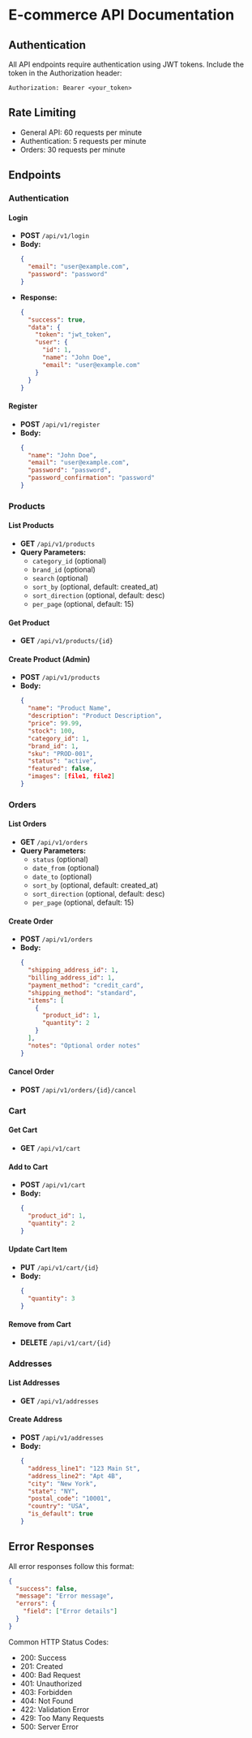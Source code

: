 # E-commerce API Documentation

## Authentication

All API endpoints require authentication using JWT tokens. Include the token in the Authorization header:

```
Authorization: Bearer <your_token>
```

## Rate Limiting

- General API: 60 requests per minute
- Authentication: 5 requests per minute
- Orders: 30 requests per minute

## Endpoints

### Authentication

#### Login
- **POST** `/api/v1/login`
- **Body:**
  ```json
  {
    "email": "user@example.com",
    "password": "password"
  }
  ```
- **Response:**
  ```json
  {
    "success": true,
    "data": {
      "token": "jwt_token",
      "user": {
        "id": 1,
        "name": "John Doe",
        "email": "user@example.com"
      }
    }
  }
  ```

#### Register
- **POST** `/api/v1/register`
- **Body:**
  ```json
  {
    "name": "John Doe",
    "email": "user@example.com",
    "password": "password",
    "password_confirmation": "password"
  }
  ```

### Products

#### List Products
- **GET** `/api/v1/products`
- **Query Parameters:**
  - `category_id` (optional)
  - `brand_id` (optional)
  - `search` (optional)
  - `sort_by` (optional, default: created_at)
  - `sort_direction` (optional, default: desc)
  - `per_page` (optional, default: 15)

#### Get Product
- **GET** `/api/v1/products/{id}`

#### Create Product (Admin)
- **POST** `/api/v1/products`
- **Body:**
  ```json
  {
    "name": "Product Name",
    "description": "Product Description",
    "price": 99.99,
    "stock": 100,
    "category_id": 1,
    "brand_id": 1,
    "sku": "PROD-001",
    "status": "active",
    "featured": false,
    "images": [file1, file2]
  }
  ```

### Orders

#### List Orders
- **GET** `/api/v1/orders`
- **Query Parameters:**
  - `status` (optional)
  - `date_from` (optional)
  - `date_to` (optional)
  - `sort_by` (optional, default: created_at)
  - `sort_direction` (optional, default: desc)
  - `per_page` (optional, default: 15)

#### Create Order
- **POST** `/api/v1/orders`
- **Body:**
  ```json
  {
    "shipping_address_id": 1,
    "billing_address_id": 1,
    "payment_method": "credit_card",
    "shipping_method": "standard",
    "items": [
      {
        "product_id": 1,
        "quantity": 2
      }
    ],
    "notes": "Optional order notes"
  }
  ```

#### Cancel Order
- **POST** `/api/v1/orders/{id}/cancel`

### Cart

#### Get Cart
- **GET** `/api/v1/cart`

#### Add to Cart
- **POST** `/api/v1/cart`
- **Body:**
  ```json
  {
    "product_id": 1,
    "quantity": 2
  }
  ```

#### Update Cart Item
- **PUT** `/api/v1/cart/{id}`
- **Body:**
  ```json
  {
    "quantity": 3
  }
  ```

#### Remove from Cart
- **DELETE** `/api/v1/cart/{id}`

### Addresses

#### List Addresses
- **GET** `/api/v1/addresses`

#### Create Address
- **POST** `/api/v1/addresses`
- **Body:**
  ```json
  {
    "address_line1": "123 Main St",
    "address_line2": "Apt 4B",
    "city": "New York",
    "state": "NY",
    "postal_code": "10001",
    "country": "USA",
    "is_default": true
  }
  ```

## Error Responses

All error responses follow this format:

```json
{
  "success": false,
  "message": "Error message",
  "errors": {
    "field": ["Error details"]
  }
}
```

Common HTTP Status Codes:
- 200: Success
- 201: Created
- 400: Bad Request
- 401: Unauthorized
- 403: Forbidden
- 404: Not Found
- 422: Validation Error
- 429: Too Many Requests
- 500: Server Error 